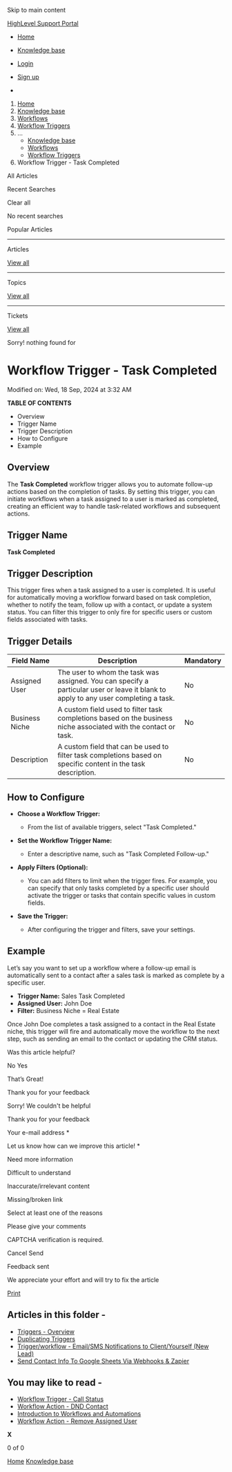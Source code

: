 Skip to main content

[ HighLevel Support Portal ](https://help.gohighlevel.com)

  * [ Home ](/support/home)
  * [ Knowledge base ](/support/solutions)

  * [Login](/support/login)
  * [Sign up](/support/signup)
  * 

  1. [Home](/support/home)
  2. [Knowledge base](/support/solutions)
  3. [Workflows](/support/solutions/48000455132)
  4. [Workflow Triggers](/support/solutions/folders/48000666397)
  5. ... 
     * [Knowledge base](/support/solutions)
     * [Workflows](/support/solutions/48000455132)
     * [Workflow Triggers](/support/solutions/folders/48000666397)
  6. Workflow Trigger - Task Completed

All  Articles 

Recent Searches

Clear all

No recent searches

Popular Articles

* * *

Articles

[View all](/support/search/solutions)

* * *

Topics

[View all](/support/search/topics)

* * *

Tickets

[View all](/support/search/tickets)

Sorry! nothing found for   

# Workflow Trigger - Task Completed

Modified on: Wed, 18 Sep, 2024 at 3:32 AM

**TABLE OF CONTENTS**

  * Overview
  * Trigger Name
  * Trigger Description
  * How to Configure
  * Example

##   

## Overview

The **Task Completed** workflow trigger allows you to automate follow-up actions based on the completion of tasks. By setting this trigger, you can initiate workflows when a task assigned to a user is marked as completed, creating an efficient way to handle task-related workflows and subsequent actions.

## Trigger Name

**Task Completed**

## Trigger Description

This trigger fires when a task assigned to a user is completed. It is useful for automatically moving a workflow forward based on task completion, whether to notify the team, follow up with a contact, or update a system status. You can filter this trigger to only fire for specific users or custom fields associated with tasks.

## Trigger Details

Field Name| Description| Mandatory  
---|---|---  
Assigned User| The user to whom the task was assigned. You can specify a particular user or leave it blank to apply to any user completing a task.| No  
Business Niche| A custom field used to filter task completions based on the business niche associated with the contact or task.| No  
Description| A custom field that can be used to filter task completions based on specific content in the task description.| No  

## How to Configure

  * **Choose a Workflow Trigger:**

    * From the list of available triggers, select "Task Completed."
  * **Set the Workflow Trigger Name:**

    * Enter a descriptive name, such as "Task Completed Follow-up."
  * **Apply Filters (Optional):**

    * You can add filters to limit when the trigger fires. For example, you can specify that only tasks completed by a specific user should activate the trigger or tasks that contain specific values in custom fields.
  * **Save the Trigger:**

    * After configuring the trigger and filters, save your settings.

## Example

Let’s say you want to set up a workflow where a follow-up email is automatically sent to a contact after a sales task is marked as complete by a specific user.

  * **Trigger Name:** Sales Task Completed
  * **Assigned User:** John Doe
  * **Filter:** Business Niche = Real Estate

Once John Doe completes a task assigned to a contact in the Real Estate niche, this trigger will fire and automatically move the workflow to the next step, such as sending an email to the contact or updating the CRM status.

Was this article helpful?

No  Yes 

That’s Great!

Thank you for your feedback

Sorry! We couldn't be helpful

Thank you for your feedback

Your e-mail address *

Let us know how can we improve this article! *

Need more information 

Difficult to understand 

Inaccurate/irrelevant content 

Missing/broken link 

Select at least one of the reasons 

Please give your comments 

CAPTCHA verification is required. 

Cancel  Send 

Feedback sent

We appreciate your effort and will try to fix the article

[Print](javascript:print\(\))

## Articles in this folder -

  * [Triggers - Overview](/support/solutions/articles/48000982202-triggers-overview)
  * [Duplicating Triggers](/support/solutions/articles/48000982205-duplicating-triggers)
  * [Trigger/workflow - Email/SMS Notifications to Client/Yourself (New Lead)](/support/solutions/articles/48000982203-trigger-workflow-email-sms-notifications-to-client-yourself-new-lead-)
  * [Send Contact Info To Google Sheets Via Webhooks & Zapier](/support/solutions/articles/48001062709-send-contact-info-to-google-sheets-via-webhooks-zapier)

## You may like to read -

  * [Workflow Trigger - Call Status](/support/solutions/articles/155000002552-workflow-trigger-call-status)
  * [Workflow Action - DND Contact](/support/solutions/articles/155000003270-workflow-action-dnd-contact)
  * [Introduction to Workflows and Automations](/support/solutions/articles/155000002445-introduction-to-workflows-and-automations)
  * [Workflow Action - Remove Assigned User](/support/solutions/articles/155000003268-workflow-action-remove-assigned-user)

**X**

0 of 0 []()

[Home](/support/home) [Knowledge base](/support/solutions)

